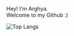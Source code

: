 Hey! I'm Arghya.
<br>
Welcome to my Github :)

<!-- [![Anurag's GitHub stats](https://github-readme-stats.vercel.app/api?username=arghyawning)](https://github.com/arghyawning/github-readme-stats) -->
![Top Langs](https://github-readme-stats.vercel.app/api/top-langs/?username=arghyawning&layout=compact)
